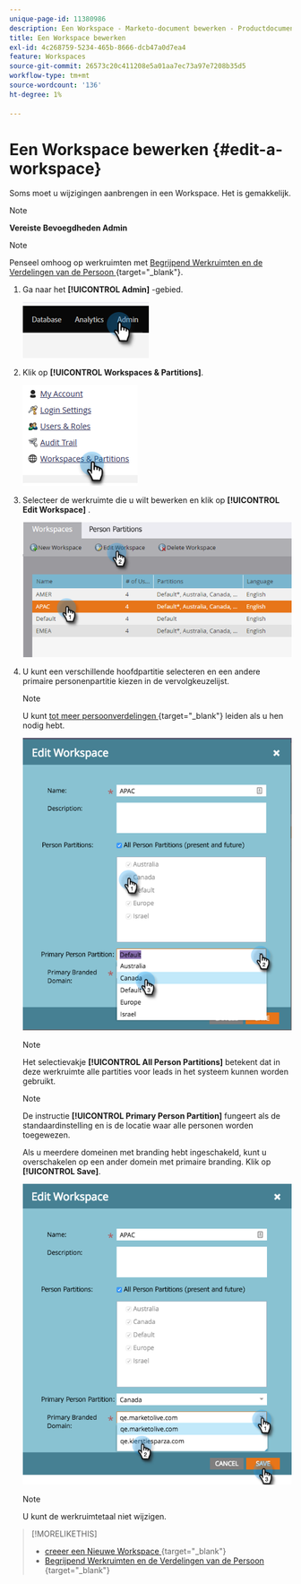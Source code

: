 ```yaml
---
unique-page-id: 11380986
description: Een Workspace - Marketo-document bewerken - Productdocumentatie
title: Een Workspace bewerken
exl-id: 4c268759-5234-465b-8666-dcb47a0d7ea4
feature: Workspaces
source-git-commit: 26573c20c411208e5a01aa7ec73a97e7208b35d5
workflow-type: tm+mt
source-wordcount: '136'
ht-degree: 1%

---
```


# Een Workspace bewerken {#edit-a-workspace}

Soms moet u wijzigingen aanbrengen in een Workspace. Het is gemakkelijk.

>[!NOTE]
>
>**Vereiste Bevoegdheden Admin**

>[!NOTE]
>
>Penseel omhoog op werkruimten met [ Begrijpend Werkruimten en de Verdelingen van de Persoon ](/help/marketo/product-docs/administration/workspaces-and-person-partitions/understanding-workspaces-and-person-partitions.md){target="_blank"}.

1. Ga naar het **[!UICONTROL Admin]** -gebied.

   ![](assets/edit-a-workspace-1.png)

1. Klik op **[!UICONTROL Workspaces & Partitions]**.

   ![](assets/edit-a-workspace-2.png)

1. Selecteer de werkruimte die u wilt bewerken en klik op **[!UICONTROL Edit Workspace]** .

   ![](assets/edit-a-workspace-3.png)

1. U kunt een verschillende hoofdpartitie selecteren en een andere primaire personenpartitie kiezen in de vervolgkeuzelijst.

   >[!NOTE]
   >
   >U kunt [ tot meer persoonverdelingen ](/help/marketo/product-docs/administration/workspaces-and-person-partitions/create-a-person-partition.md){target="_blank"} leiden als u hen nodig hebt.

   ![](assets/edit-a-workspace-4.png)

   >[!NOTE]
   >
   >Het selectievakje **[!UICONTROL All Person Partitions]** betekent dat in deze werkruimte alle partities voor leads in het systeem kunnen worden gebruikt.

   >[!NOTE]
   >
   >De instructie **[!UICONTROL Primary Person Partition]** fungeert als de standaardinstelling en is de locatie waar alle personen worden toegewezen.

   Als u meerdere domeinen met branding hebt ingeschakeld, kunt u overschakelen op een ander domein met primaire branding. Klik op **[!UICONTROL Save]**.

   ![](assets/edit-a-workspace-5.png)

   >[!NOTE]
   >
   >U kunt de werkruimtetaal niet wijzigen.

>[!MORELIKETHIS]
>
>* [ creeer een Nieuwe Workspace ](/help/marketo/product-docs/administration/workspaces-and-person-partitions/create-a-new-workspace.md){target="_blank"}
>* [ Begrijpend Werkruimten en de Verdelingen van de Persoon ](/help/marketo/product-docs/administration/workspaces-and-person-partitions/understanding-workspaces-and-person-partitions.md){target="_blank"}
